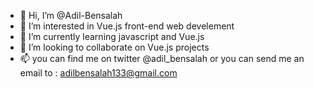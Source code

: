 - 👋 Hi, I’m @Adil-Bensalah
- 👀 I’m interested in Vue.js front-end web develement
- 🌱 I’m currently learning javascript and Vue.js
- 💞️ I’m looking to collaborate on Vue.js projects
- 📫 you can find me on twitter @adil_bensalah or you can send me an email to : adilbensalah133@gmail.com


